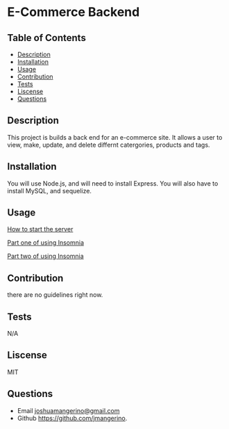 # E-Commerce Backend

  ## Table of Contents
  * [Description](#description)
  * [Installation](#installation)
  * [Usage](#usage)
  * [Contribution](#contribution)
  * [Tests](#tests)
  * [Liscense](#liscense)
  * [Questions](#questions)

   ## Description
  This project is builds a back end for an e-commerce site. It allows a user to view, make, update, and delete differnt catergories, products and tags.
  
  ## Installation
  You will use Node.js, and will need to install Express. You will also have to install MySQL, and sequelize. 

  ## Usage
  [How to start the server](https://drive.google.com/file/d/1M9iojN_HwC-PVAGKybQ3yVlrUYaGJjIb/view?usp=sharing)
  
  [Part one of using Insomnia](https://drive.google.com/file/d/1s7gVWCaVqkfMYWA59gNQhaBWQbZrZyog/view?usp=sharing)
  
  [Part two of using Insomnia](https://drive.google.com/file/d/1-Ofixk7ToWgwkOSVgRIHJFtwnPSJeJLz/view?usp=sharing)
  

  ## Contribution
  there are no guidelines right now.

  ## Tests
  N/A

  ## Liscense
  MIT

  ## Questions
  * Email joshuamangerino@gmail.com
  * Github https://github.com/jmangerino.
